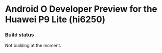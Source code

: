 # Android O Developer Preview for the Huawei P9 Lite (hi6250)

### Build status
Not building at the moment.
